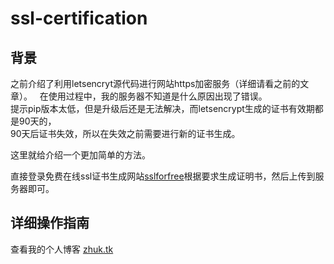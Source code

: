 # ssl-certification
## 背景
之前介绍了利用letsencryt源代码进行网站https加密服务（详细请看之前的文章）。  
在使用过程中，我的服务器不知道是什么原因出现了错误。  
提示pip版本太低，但是升级后还是无法解决，而letsencrypt生成的证书有效期都是90天的，  
90天后证书失效，所以在失效之前需要进行新的证书生成。

这里就给介绍一个更加简单的方法。

直接登录免费在线ssl证书生成网站[sslforfree](https://www.sslforfree.com/)根据要求生成证明书，然后上传到服务器即可。  

## 详细操作指南
查看我的个人博客 [zhuk.tk](https://zhuk.tk/2016/07/11/create-ssl-certificate/)
